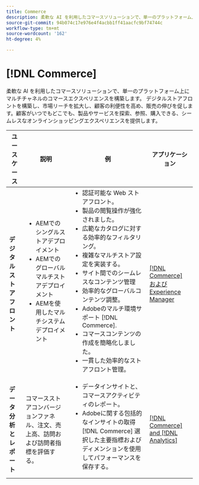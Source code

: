 ```yaml
---
title: Commerce
description: 柔軟な AI を利用したコマースソリューションで、単一のプラットフォーム上にマルチチャネルのコマースエクスペリエンスを構築します。
source-git-commit: 94b074c17e976e4f4acbb1ff41aacfc9bf74744c
workflow-type: tm+mt
source-wordcount: '162'
ht-degree: 4%

---
```



# [!DNL Commerce]

柔軟な AI を利用したコマースソリューションで、単一のプラットフォーム上にマルチチャネルのコマースエクスペリエンスを構築します。 デジタルストアフロントを構築し、市場リーチを拡大し、顧客の利便性を高め、販売の伸びを促します。顧客がいつでもどこでも、製品やサービスを探索、参照、購入できる、シームレスなオンラインショッピングエクスペリエンスを提供します。

<table>

<thead>
    <tr>
      <th>ユースケース</th>
      <th>説明</th>
      <th>例</th>
      <th>アプリケーション</th>
    </tr>
  </thead>
  <tbody>
 <tr>
   <td><strong>デジタルストアフロント</strong></td>
   <td><ul style="margin-top: 0;">
          <li>AEMでのシングルストアデプロイメント
          <li>AEMでのグローバルマルチストアデプロイメント</li>
          <li>AEMを使用したマルチシステムデプロイメント</li>
        </ul>
  </td>
   <td>
    <ul style="margin-top: 0;">
          <li>認証可能な Web ストアフロント。</li>
          <li>製品の閲覧操作が強化されました。</li>
          <li>広範なカタログに対する効率的なフィルタリング。</li>
          <li>複雑なマルチストア設定を実装する。</li>
          <li>サイト間でのシームレスなコンテンツ管理</li>
          <li>効率的なグローバルコンテンツ調整。</li>
          <li>Adobeのマルチ環境サポート [!DNL Commerce].</li>
          <li>コマースコンテンツの作成を簡略化しました。</li>
          <li>一貫した効率的なストアフロント管理。</li>
      </ul>
    </td>
   <td><a href="/help/integrations/integrations-between-applications/experience-manager/experience-manager-commerce.md">[!DNL Commerce] およびExperience Manager</a></td>
 </tr> 
 <tr>
   <td><strong>データ分析とレポート<strong></td>
   <td>コマースストアコンバージョンファネル、注文、売上高、訪問および訪問者指標を評価する。</td>
   <td><ul style="margin-top: 0;"><li>データインサイトと、コマースアクティビティのレポート。</li><li>Adobeに関する包括的なインサイトの取得 [!DNL Commerce] 選択した主要指標およびディメンションを使用してパフォーマンスを保存する。</li></ul></td>
   <td><a href="/help/integrations/integrations-between-applications/commerce/commerce-analytics.md">[!DNL Commerce] and [!DNL Analytics]</a></td>
 </tr>
 </tbody>
 </table>
